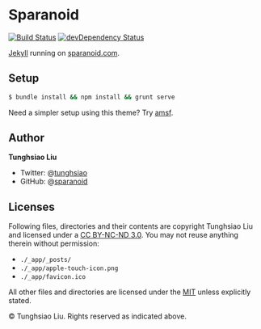 # Sparanoid
[![Build Status](https://travis-ci.org/sparanoid/sparanoid.com.svg)](https://travis-ci.org/sparanoid/sparanoid.com)
[![devDependency Status](https://david-dm.org/sparanoid/sparanoid.com/dev-status.svg)](https://david-dm.org/sparanoid/sparanoid.com#info=devDependencies)

[Jekyll](https://github.com/jekyll/jekyll) running on [sparanoid.com](http://sparanoid.com/).

## Setup

```sh
$ bundle install && npm install && grunt serve
```

Need a simpler setup using this theme? Try [amsf](http://github.com/sparanoid/almace-scaffolding/).

## Author

**Tunghsiao Liu**

- Twitter: @[tunghsiao](http://twitter.com/tunghsiao)
- GitHub: @[sparanoid](http://github.com/sparanoid)

## Licenses

Following files, directories and their contents are copyright Tunghsiao Liu and licensed under a [CC BY-NC-ND 3.0](http://creativecommons.org/licenses/by-nc-nd/3.0/). You may not reuse anything therein without permission:

- `./_app/_posts/`
- `./_app/apple-touch-icon.png`
- `./_app/favicon.ico`

All other files and directories are licensed under the [MIT](http://www.opensource.org/licenses/mit-license.php) unless explicitly stated.

© Tunghsiao Liu. Rights reserved as indicated above.
